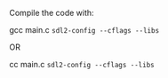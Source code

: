 Compile the code with:

gcc main.c `sdl2-config --cflags --libs`

   OR

cc main.c `sdl2-config --cflags --libs`
